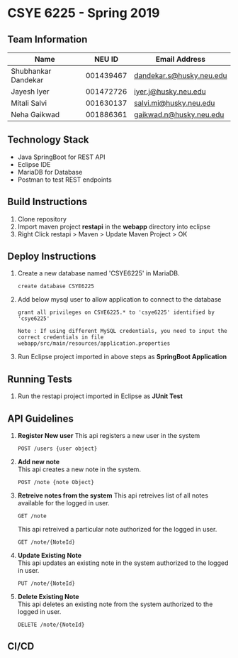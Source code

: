 # CSYE 6225 - Spring 2019

## Team Information

| Name | NEU ID | Email Address |
| --- | --- | --- |
| Shubhankar Dandekar| 001439467| dandekar.s@husky.neu.edu |
| Jayesh Iyer|001472726 | iyer.j@husky.neu.edu|
| Mitali Salvi|001630137  | salvi.mi@husky.neu.edu|
| Neha Gaikwad|001886361 |gaikwad.n@husky.neu.edu |

## Technology Stack
- Java SpringBoot for REST API
- Eclipse IDE
- MariaDB for Database
- Postman to test REST endpoints

## Build Instructions
1. Clone repository
2. Import maven project **restapi** in the **webapp** directory into eclipse
3. Right Click restapi > Maven > Update Maven Project > OK

## Deploy Instructions
1. Create a new database named 'CSYE6225' in MariaDB.
   ```
   create database CSYE6225
   ```
2. Add below mysql user to allow application to connect to the database 
   ```
   grant all privileges on CSYE6225.* to 'csye6225' identified by 'csye6225'
   ```
   ```
   Note : If using different MySQL credentials, you need to input the correct credentials in file webapp/src/main/resources/application.properties
   ```
3. Run Eclipse project imported in above steps as **SpringBoot Application**

## Running Tests
1. Run the restapi project imported in Eclipse as **JUnit Test**

## API Guidelines
1. **Register New user**
   This api registers a new user in the system <br>
   ```
   POST /users {user object}
   ```

2. **Add new note** <br>
   This api creates a new note in the system. <br>
   ```
   POST /note {note Object}
   ```

3. **Retreive notes from the system**
   This api retreives list of all notes available for the logged in user.
   ```
   GET /note
   ```
   This api retreived a particular note authorized for the logged in user.
   ```
   GET /note/{NoteId}
   ```

4. **Update Existing Note** <br>
   This api updates an existing note in the system authorized to the logged in user. <br>
   ```
   PUT /note/{NoteId}
   ```  

5. **Delete Existing Note** <br>
   This api deletes an existing note from the system authorized to the logged in user. <br>
   ```
   DELETE /note/{NoteId}
   ```

## CI/CD


